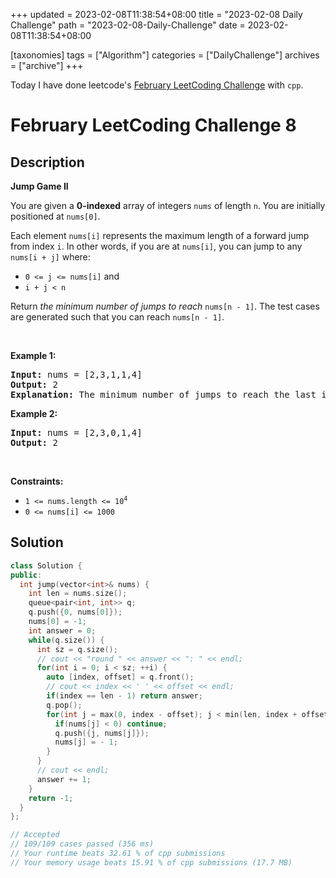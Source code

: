 +++
updated = 2023-02-08T11:38:54+08:00
title = "2023-02-08 Daily Challenge"
path = "2023-02-08-Daily-Challenge"
date = 2023-02-08T11:38:54+08:00

[taxonomies]
tags = ["Algorithm"]
categories = ["DailyChallenge"]
archives = ["archive"]
+++

Today I have done leetcode's [February LeetCoding Challenge](https://leetcode.com/problems/jump-game-ii/) with `cpp`.

<!-- more -->

# February LeetCoding Challenge 8

## Description

**Jump Game II**

<p>You are given a <strong>0-indexed</strong> array of integers <code>nums</code> of length <code>n</code>. You are initially positioned at <code>nums[0]</code>.</p>

<p>Each element <code>nums[i]</code> represents the maximum length of a forward jump from index <code>i</code>. In other words, if you are at <code>nums[i]</code>, you can jump to any <code>nums[i + j]</code> where:</p>

<ul>
	<li><code>0 &lt;= j &lt;= nums[i]</code> and</li>
	<li><code>i + j &lt; n</code></li>
</ul>

<p>Return <em>the minimum number of jumps to reach </em><code>nums[n - 1]</code>. The test cases are generated such that you can reach <code>nums[n - 1]</code>.</p>

<p>&nbsp;</p>
<p><strong class="example">Example 1:</strong></p>

<pre>
<strong>Input:</strong> nums = [2,3,1,1,4]
<strong>Output:</strong> 2
<strong>Explanation:</strong> The minimum number of jumps to reach the last index is 2. Jump 1 step from index 0 to 1, then 3 steps to the last index.
</pre>

<p><strong class="example">Example 2:</strong></p>

<pre>
<strong>Input:</strong> nums = [2,3,0,1,4]
<strong>Output:</strong> 2
</pre>

<p>&nbsp;</p>
<p><strong>Constraints:</strong></p>

<ul>
	<li><code>1 &lt;= nums.length &lt;= 10<sup>4</sup></code></li>
	<li><code>0 &lt;= nums[i] &lt;= 1000</code></li>
</ul>


## Solution

``` cpp
class Solution {
public:
  int jump(vector<int>& nums) {
    int len = nums.size();
    queue<pair<int, int>> q;
    q.push({0, nums[0]});
    nums[0] = -1;
    int answer = 0;
    while(q.size()) {
      int sz = q.size();
      // cout << "round " << answer << ": " << endl;
      for(int i = 0; i < sz; ++i) {
        auto [index, offset] = q.front();
        // cout << index << ' ' << offset << endl;
        if(index == len - 1) return answer;
        q.pop();
        for(int j = max(0, index - offset); j < min(len, index + offset + 1); ++j) {
          if(nums[j] < 0) continue;
          q.push({j, nums[j]});
          nums[j] = - 1;
        }
      }
      // cout << endl;
      answer += 1;
    }
    return -1;
  }
};

// Accepted
// 109/109 cases passed (356 ms)
// Your runtime beats 32.61 % of cpp submissions
// Your memory usage beats 15.91 % of cpp submissions (17.7 MB)
```
